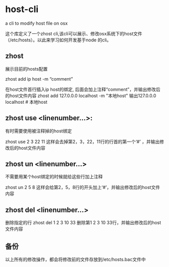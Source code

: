# host-cli
a cli to modify host file on osx

这个库定义了一个zhost cli,该cli可以展示、修改osx系统下的host文件（/etc/hosts）。以此来学习如何开发基于node 的cli。

## zhost

展示目前的hosts配置

zhost add ip host -m “comment”

在host文件首行插入ip host的绑定, 后面会加上注释“comment”，并输出修改后的host文件内容 
zhost add 127.0.0.0 localhost -m "本地host" 
输出127.0.0.0 localhost # 本地host

## zhost use <linenumber...>:

有时需要使用被注释掉的host绑定

zhost use 2 3 22 11 
这样会去掉第2，3，22，11行的行首的第一个‘#’ ，并输出修改后的host文件内容

## zhost un <linenumber...>

不需要用某个host绑定的时候就给这些行加上注释

zhost un 2 5 8 
这样会给第2，5，8行的开头加上‘#’，并输出修改后的host文件内容

## zhost del <linenumber...>

删除指定的行 
zhost del 1 2 3 10 33 
删除第1 2 3 10 33行，并输出修改后的host文件内容

## 备份

以上所有的修改操作，都会将修改前的文件存放到/etc/hosts.bac文件中

